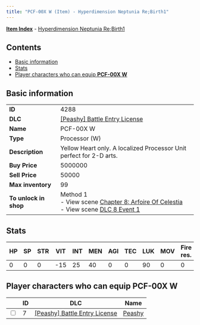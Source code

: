 ```yaml
---
title: "PCF-00X W (Item) - Hyperdimension Neptunia Re;Birth1"
---
```


[**Item Index**](/neptunia/rb1/item/index.html) - [Hyperdimension Neptunia Re;Birth1](/neptunia/rb1)

## Contents

- [Basic information](#basic-information)
- [Stats](#stats)
- [Player characters who can equip **PCF-00X W**](#player-characters-who-can-equip-pcf-00x-w)

## Basic information

|   |   |
| -- | -- |
| **ID** | 4288 |
| **DLC** | [[Peashy] Battle Entry License](/neptunia/rb1/dlc/8-peashy.html) |
| **Name** | PCF-00X W |
| **Type** | Processor (W) |
| **Description** | Yellow Heart only. A localized Processor Unit perfect for 2-D arts. |
| **Buy Price** | 5000000 |
| **Sell Price** | 50000 |
| **Max inventory** | 99 |
| **To unlock in shop** | Method 1<br />- View scene [Chapter 8: Arfoire Of Celestia](/neptunia/rb1/scene/1-801-chapter-8-arfoire-of-celestia.html)<br />- View scene [DLC 8 Event 1](/neptunia/rb1/scene/8-5020-dlc-8-event-1.html) |


## Stats

| HP | SP | STR | VIT | INT | MEN | AGI | TEC | LUK | MOV | Fire res. | Ice res. | Wind res. | Lightning res. |
| -- | -- | --- | --- | --- | --- | --- | --- | --- | --- | --------- | -------- | --------- | -------------- |
| 0 | 0 | 0 | -15 | 25 | 40 | 0 | 0 | 90 | 0 | 0 | 0 | 0 | 0 |


## Player characters who can equip **PCF-00X W**

|    | ID | DLC | Name |
| -- | -- | --- | ---- |
| <input type="checkbox" id="rb1-player-8-7" class="trackbox" /> | 7 | [[Peashy] Battle Entry License](/neptunia/rb1/dlc/8-peashy.html) | [Peashy](/neptunia/rb1/player/8-7-peashy.html) |
